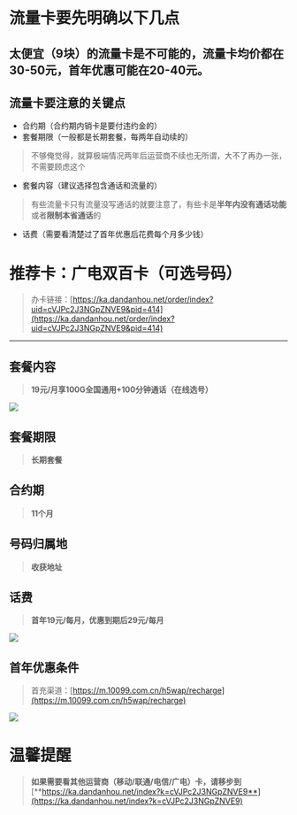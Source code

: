# 流量卡要先明确以下几点

## 太便宜（9块）的流量卡是不可能的，流量卡均价都在30-50元，首年优惠可能在20-40元。

## 流量卡要注意的关键点

-   合约期（合约期内销卡是要付违约金的）
-   套餐期限（一般都是长期套餐，每两年自动续的）

> 不够俺觉得，就算极端情况两年后运营商不续也无所谓，大不了再办一张，不需要顾虑这个

-   套餐内容（建议选择包含通话和流量的）

> 有些流量卡只有流量没写通话的就要注意了，有些卡是**半年内没有通话功能**或者**限制本省通话**的

-   话费（需要看清楚过了首年优惠后花费每个月多少钱）

# 推荐卡：广电双百卡（可选号码）

> 办卡链接：[https://ka.dandanhou.net/order/index?uid=cVJPc2J3NGpZNVE9&pid=414](https://ka.dandanhou.net/order/index?uid=cVJPc2J3NGpZNVE9&pid=414)

----------

## 套餐内容

> **19元/月享100G全国通用+100分钟通话（在线选号）**

![](http://www.kdocs.cn/api/v3/office/copy/QkkwQmxOem5oWnpVcUwrQkdpMmpqVC9DT245TGtVR0pTL2ZGUk00TU84SnFTVTk3bWRRVE5MNTRjNnRXRzZuSDc4TkpNcW9udEc5TnVkaDNPNDFDZTEwS0RVZmR2V1l0b1JiM0oxNjk2T3hjcm15elp3VWRkSHBGS3M5eE9iZWd0akltdjJZN2pGMkJrMGhDeG5vUnQ1TmRKS0tIRW9pM04xWEZCdDRGdE00TGxWQng0TVVUYWEvbjd0a3JuNWZJSGVxcldzazUwM09oc2RNVUx6NkkxYlp3elN0OVJERXB1R0M0MHo4Zk5mZXVyU3RqZWdKN2ZyWTNPYUJiRTZrOFhiS21BT0ZkWC9JPQ==/attach/object/7UHXJ3Q7AAAFW?)

## 套餐期限

> **长期套餐**

## 合约期

> **11个月**

## 号码归属地

> **收获地址**

## 话费

> **首年19元/每月，优惠到期后29元/每月**

![](http://www.kdocs.cn/api/v3/office/copy/QkkwQmxOem5oWnpVcUwrQkdpMmpqVC9DT245TGtVR0pTL2ZGUk00TU84SnFTVTk3bWRRVE5MNTRjNnRXRzZuSDc4TkpNcW9udEc5TnVkaDNPNDFDZTEwS0RVZmR2V1l0b1JiM0oxNjk2T3hjcm15elp3VWRkSHBGS3M5eE9iZWd0akltdjJZN2pGMkJrMGhDeG5vUnQ1TmRKS0tIRW9pM04xWEZCdDRGdE00TGxWQng0TVVUYWEvbjd0a3JuNWZJSGVxcldzazUwM09oc2RNVUx6NkkxYlp3elN0OVJERXB1R0M0MHo4Zk5mZXVyU3RqZWdKN2ZyWTNPYUJiRTZrOFhiS21BT0ZkWC9JPQ==/attach/object/URJXL3Q7ACQAK?)

## 首年优惠条件

> 首充渠道：[https://m.10099.com.cn/h5wap/recharge](https://m.10099.com.cn/h5wap/recharge)

![](http://www.kdocs.cn/api/v3/office/copy/QkkwQmxOem5oWnpVcUwrQkdpMmpqVC9DT245TGtVR0pTL2ZGUk00TU84SnFTVTk3bWRRVE5MNTRjNnRXRzZuSDc4TkpNcW9udEc5TnVkaDNPNDFDZTEwS0RVZmR2V1l0b1JiM0oxNjk2T3hjcm15elp3VWRkSHBGS3M5eE9iZWd0akltdjJZN2pGMkJrMGhDeG5vUnQ1TmRKS0tIRW9pM04xWEZCdDRGdE00TGxWQng0TVVUYWEvbjd0a3JuNWZJSGVxcldzazUwM09oc2RNVUx6NkkxYlp3elN0OVJERXB1R0M0MHo4Zk5mZXVyU3RqZWdKN2ZyWTNPYUJiRTZrOFhiS21BT0ZkWC9JPQ==/attach/object/U2EHL3Q7AAACW?)

# 温馨提醒

> **如果需要看其他运营商（移动/联通/电信/广电）卡，请移步到**[**https://ka.dandanhou.net/index?k=cVJPc2J3NGpZNVE9**](https://ka.dandanhou.net/index?k=cVJPc2J3NGpZNVE9)





<!--stackedit_data:
eyJoaXN0b3J5IjpbLTEzNjMzODkwMDhdfQ==
-->

